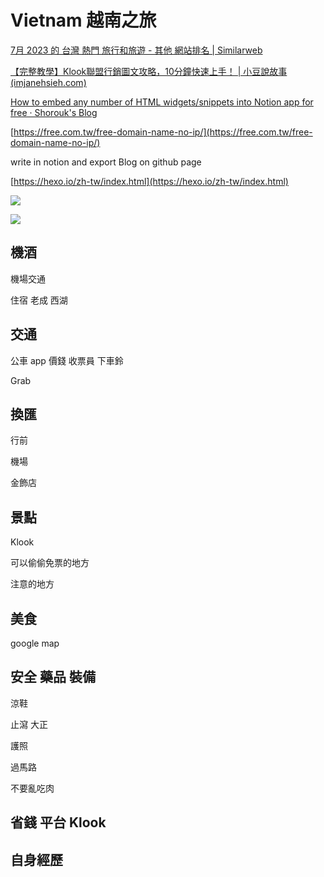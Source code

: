 # Vietnam 越南之旅

[7月 2023 的 台灣 熱門 旅行和旅遊 - 其他 網站排名 | Similarweb](https://www.similarweb.com/zh-tw/top-websites/taiwan/travel-and-tourism/travel-and-tourism/)

[【完整教學】Klook聯盟行銷圖文攻略，10分鐘快速上手！ | 小豆說故事 (imjanehsieh.com)](https://www.imjanehsieh.com/klook-affiliate-teaching/)

[How to embed any number of HTML widgets/snippets into Notion app for free · Shorouk's Blog](https://blog.shorouk.dev/2020/06/how-to-embed-any-number-of-html-widgets-snippets-into-notion-app-for-free/#Step%204:%20Adding%20It%20to%20Notion%20and%20Creating%20More%20Widgets)

[https://free.com.tw/free-domain-name-no-ip/](https://free.com.tw/free-domain-name-no-ip/)

write in notion and export Blog on github page

[https://hexo.io/zh-tw/index.html](https://hexo.io/zh-tw/index.html)

![](./Vietnam%20%E8%B6%8A%E5%8D%97%E4%B9%8B%E6/Untitled.png)

![](./Vietnam%20%E8%B6%8A%E5%8D%97%E4%B9%8B%E6%97%85%203ee19fcd8ac544679965c32be3a8e7b8/Untitled2.png)

## 機酒

機場交通

住宿 老成 西湖

## 交通

公車 app 價錢 收票員 下車鈴

Grab

## 換匯

行前

機場

金飾店

## 景點

Klook

可以偷偷免票的地方

注意的地方

## 美食

google map

## 安全 藥品 裝備

涼鞋

止瀉 大正

護照

過馬路

不要亂吃肉

## 省錢 平台 Klook

## 自身經歷